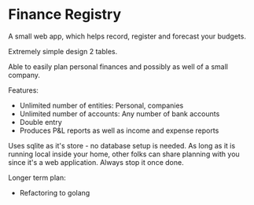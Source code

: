 # Finance Registry

A small web app, which helps record, register and forecast your budgets.

Extremely simple design 2 tables.

Able to easily plan personal finances and possibly as well of a small company.

Features:
* Unlimited number of entities: Personal, companies
* Unlimited number of accounts: Any number of bank accounts
* Double entry
* Produces P&L reports as well as income and expense reports

Uses sqlite as it's store - no database setup is needed. As long as it is running local inside your home, other folks can share planning with you since it's a web application. Always stop it once done.

Longer term plan:
* Refactoring to golang
